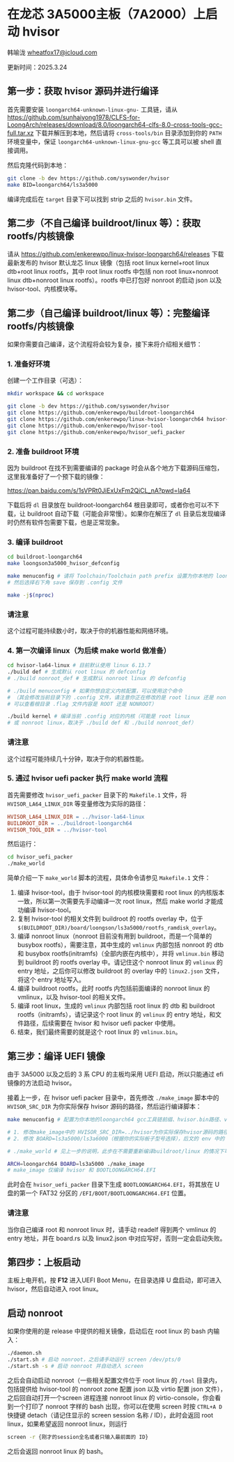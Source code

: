 # 在龙芯 3A5000主板（7A2000）上启动 hvisor

韩喻泷 <wheatfox17@icloud.com>

更新时间：2025.3.24

## 第一步：获取 hvisor 源码并进行编译

首先需要安装 `loongarch64-unknown-linux-gnu-` 工具链，请从 <https://github.com/sunhaiyong1978/CLFS-for-LoongArch/releases/download/8.0/loongarch64-clfs-8.0-cross-tools-gcc-full.tar.xz> 下载并解压到本地，然后请将 `cross-tools/bin` 目录添加到你的 `PATH` 环境变量中，保证 `loongarch64-unknown-linux-gnu-gcc` 等工具可以被 shell 直接调用。

然后克隆代码到本地：

```bash
git clone -b dev https://github.com/syswonder/hvisor
make BID=loongarch64/ls3a5000
```
编译完成后在 `target` 目录下可以找到 strip 之后的 `hvisor.bin` 文件。

## 第二步（不自己编译 buildroot/linux 等）：获取 rootfs/内核镜像

请从 <https://github.com/enkerewpo/linux-hvisor-loongarch64/releases> 下载最新发布的 hvisor 默认龙芯 linux 镜像（包括 root linux kernel+root linux dtb+root linux rootfs，其中 root linux rootfs 中包括 non root linux+nonroot linux dtb+nonroot linux rootfs）。rootfs 中已打包好 nonroot 的启动 json 以及 hvisor-tool、内核模块等。


## 第二步（自己编译 buildroot/linux 等）：完整编译 rootfs/内核镜像

如果你需要自己编译，这个流程将会较为复杂，接下来将介绍相关细节：

### 1. 准备好环境

创建一个工作目录（可选）：

```bash
mkdir workspace && cd workspace

git clone -b dev https://github.com/syswonder/hvisor
git clone https://github.com/enkerewpo/buildroot-loongarch64
git clone https://github.com/enkerewpo/linux-hvisor-loongarch64 hvisor-la64-linux
git clone https://github.com/enkerewpo/hvisor-tool
git clone https://github.com/enkerewpo/hvisor_uefi_packer
```
### 2. 准备 buildroot 环境

因为 buildroot 在找不到需要编译的 package 时会从各个地方下载源码压缩包，这里我准备好了一个预下载的镜像：

<https://pan.baidu.com/s/1sVPRt0JiExUxFm2QiCL_nA?pwd=la64>

下载后将 `dl` 目录放在 buildroot-loongarch64 根目录即可，或者你也可以不下载，让 buildroot 自动下载（可能会非常慢）。如果你在解压了 `dl` 目录后发现编译时仍然有软件包需要下载，也是正常现象。

### 3. 编译 buildroot

```bash
cd buildroot-loongarch64
make loongson3a5000_hvisor_defconfig

make menuconfig # 请将 Toolchain/Toolchain path prefix 设置为你本地的 loongarch64 工具链路径和前缀
# 然后选择右下角 save 保存到 .config 文件

make -j$(nproc)
```

<div class="warning">
    <h3>请注意</h3>
    <p> 这个过程可能持续数小时，取决于你的机器性能和网络环境。</p>
</div>


### 4. 第一次编译 linux（为后续 make world 做准备）

```bash
cd hvisor-la64-linux # 目前默认使用 linux 6.13.7
./build def # 生成默认 root linux 的 defconfig
# ./build nonroot_def # 生成默认 nonroot linux 的 defconfig

# ./build menuconfig # 如果你想自定义内核配置，可以使用这个命令
# （其会修改当前目录下的 .config 文件，请注意你正在修改的是 root linux 还是 nonroot linux 的配置，
# 可以查看根目录 .flag 文件内容是 ROOT 还是 NONROOT）

./build kernel # 编译当前 .config 对应的内核（可能是 root linux
# 或 nonroot linux，取决于 ./build def 和 ./build nonroot_def）
```

<div class="warning">
    <h3>请注意</h3>
    <p> 这个过程可能持续几十分钟，取决于你的机器性能。</p>
</div>

### 5. 通过 hvisor uefi packer 执行 make world 流程

首先需要修改 `hvisor_uefi_packer` 目录下的 `Makefile.1` 文件，将 `HVISOR_LA64_LINUX_DIR` 等变量修改为实际的路径：

```Makefile
HVISOR_LA64_LINUX_DIR = ../hvisor-la64-linux
BUILDROOT_DIR = ../buildroot-loongarch64
HVISOR_TOOL_DIR = ../hvisor-tool
```

然后运行：

```bash
cd hvisor_uefi_packer
./make_world
```

简单介绍一下 `make_world` 脚本的流程，具体命令请参见 `Makefile.1` 文件：
1. 编译 hvisor-tool，由于 hvisor-tool 的内核模块需要和 root linux 的内核版本一致，所以第一次需要先手动编译一次 root linux，然后 make world 才能成功编译 hvisor-tool。
2. 复制 hvisor-tool 的相关文件到 buildroot 的 rootfs overlay 中，位于 `$(BUILDROOT_DIR)/board/loongson/ls3a5000/rootfs_ramdisk_overlay`。
3. 编译 nonroot linux（nonroot 目前没有用到 buildroot，而是一个简单的 busybox rootfs），需要注意，其中生成的 `vmlinux` 内部包括 nonroot 的 dtb 和 busybox rootfs(initramfs)（全部内嵌在内核中），并将 `vmlinux.bin` 移动到 buildroot 的 rootfs overlay 中。请记住这个 nonroot linux 的 `vmlinux` 的 entry 地址，之后你可以修改 buildroot 的 overlay 中的 `linux2.json` 文件，将这个 entry 地址写入。
4. 编译 buildroot rootfs，此时 rootfs 内包括前面编译的 nonroot linux 的 vmlinux，以及 hvisor-tool 的相关文件。
5. 编译 root linux，生成的 `vmlinux` 内部包括 root linux 的 dtb 和 buildroot rootfs（initramfs），请记录这个 root linux 的 `vmlinux` 的 entry 地址，和文件路径，后续需要在 hvisor 和 hvisor uefi packer 中使用。
6. 结束，我们最终需要的就是这个 root linux 的 `vmlinux.bin`。

## 第三步：编译 UEFI 镜像

由于 3A5000 以及之后的 3 系 CPU 的主板均采用 UEFI 启动，所以只能通过 efi 镜像的方法启动 hvisor。

接着上一步，在 hvisor uefi packer 目录中，首先修改 `./make_image` 脚本中的 `HVISOR_SRC_DIR` 为你实际保存 hvisor 源码的路径，然后运行编译脚本：

```bash
make menuconfig # 配置为你本地的loongarch64 gcc工具链前缀、hvisor.bin路径、vmlinux.bin路径

# 1. 修改make_image中的 HVISOR_SRC_DIR=../hvisor为你实际保存hvisor源码的路径，之后再运行脚本
# 2. 修改 BOARD=ls3a5000/ls3a6000（根据你的实际板子型号选择），后文的 env 中的 BOARD 同理

# ./make_world # 见上一步的说明，此步在不需要重新编译buildroot/linux 的情况下可跳过

ARCH=loongarch64 BOARD=ls3a5000 ./make_image
# make_image 仅编译 hvisor 和 BOOTLOONGARCH64.EFI
```

此时会在 `hvisor_uefi_packer` 目录下生成 `BOOTLOONGARCH64.EFI`，将其放在 U 盘的第一个 FAT32 分区的 `/EFI/BOOT/BOOTLOONGARCH64.EFI` 位置。

<div class="warning">
    <h3>请注意</h3>
    <p> 当你自己编译 root 和 nonroot linux 时，请手动 readelf 得到两个 vmlinux 的 entry 地址，并在 board.rs 以及 linux2.json 中对应写好，否则一定会启动失败。
</div>


## 第四步：上板启动

主板上电开机，按 **F12** 进入UEFI Boot Menu，在目录选择 U 盘启动，即可进入 hvisor，然后自动进入 root linux。

## 启动 nonroot

如果你使用的是 release 中提供的相关镜像，启动后在 root linux 的 bash 内输入：

```bash
./daemon.sh
./start.sh # 启动 nonroot，之后请手动运行 screen /dev/pts/0
./start.sh -s # 启动 nonroot 并自动进入 screen
```

之后会自动启动 nonroot（一些相关配置文件位于 root linux 的 `/tool` 目录内，包括提供给 hvisor-tool 的 nonroot zone 配置 json 以及 virtio 配置 json 文件），之后回自动打开一个screen 进程连接 nonroot linux 的 virtio-console，你会看到一个打印了 nonroot 字样的 bash 出现，你可以在使用 screen 时按 `CTRL+A D` 快捷键 detach（请记住显示的 screen session 名称 / ID），此时会返回 root linux，如果希望返回 nonroot linux，则运行

```bash
screen -r {刚才的session全名或者只输入最前面的 ID}
```

之后会返回 nonroot linux 的 bash。